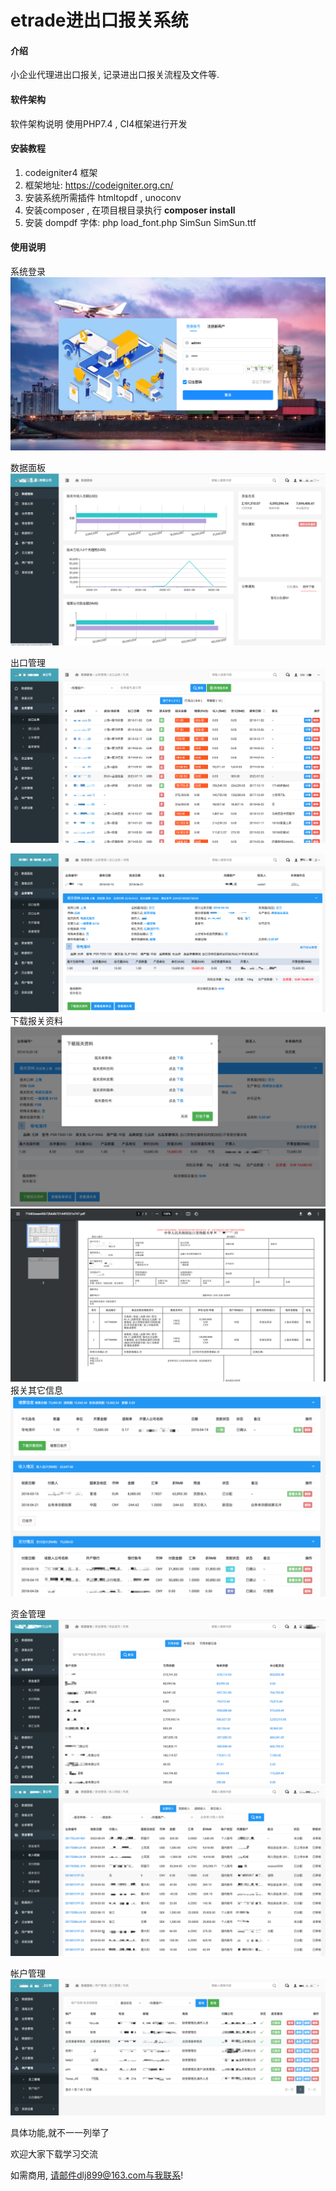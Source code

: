 # etrade进出口报关系统

#### 介绍
小企业代理进出口报关, 记录进出口报关流程及文件等.

#### 软件架构
软件架构说明
使用PHP7.4 , CI4框架进行开发

#### 安装教程

1.  codeigniter4 框架
2.  框架地址: https://codeigniter.org.cn/
3.  安装系统所需插件 htmltopdf , unoconv 
4.  安装composer , 在项目根目录执行  **composer install**
5.  安装 dompdf 字体: php load_font.php SimSun SimSun.ttf
#### 使用说明
系统登录
![img.png](img.png)

数据面板
![img_1.png](img_1.png)

出口管理
![img_2.png](img_2.png)

![img_3.png](img_3.png)
下载报关资料
![img_4.png](img_4.png)
![img_6.png](img_6.png)
报关其它信息
![img_5.png](img_5.png)

资金管理 
![img_7.png](img_7.png)
![img_8.png](img_8.png)

帐户管理 
![img_9.png](img_9.png)

具体功能,就不一一列举了

欢迎大家下载学习交流

如需商用, 请邮件dlj899@163.com与我联系! 
